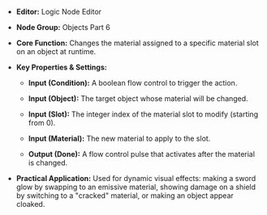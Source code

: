 - **Editor:** Logic Node Editor
    
- **Node Group:** Objects Part 6
    
- **Core Function:** Changes the material assigned to a specific material slot on an object at runtime.
    
- **Key Properties & Settings:**
    
    - **Input (Condition):** A boolean flow control to trigger the action.
        
    - **Input (Object):** The target object whose material will be changed.
        
    - **Input (Slot):** The integer index of the material slot to modify (starting from 0).
        
    - **Input (Material):** The new material to apply to the slot.
        
    - **Output (Done):** A flow control pulse that activates after the material is changed.
        
- **Practical Application:** Used for dynamic visual effects: making a sword glow by swapping to an emissive material, showing damage on a shield by switching to a "cracked" material, or making an object appear cloaked.